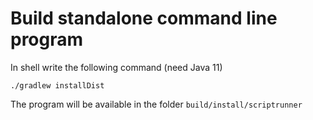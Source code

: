 # Build standalone command line program

In shell write the following command (need Java 11)

```shell
./gradlew installDist
```

The program will be available in the folder `build/install/scriptrunner`

